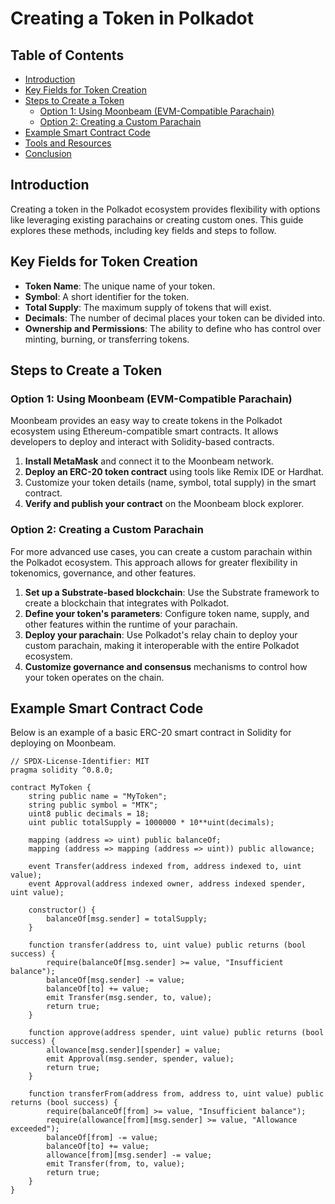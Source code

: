 # Creating a Token in Polkadot

## Table of Contents
- [Introduction](#introduction)
- [Key Fields for Token Creation](#key-fields-for-token-creation)
- [Steps to Create a Token](#steps-to-create-a-token)
  - [Option 1: Using Moonbeam (EVM-Compatible Parachain)](#option-1-using-moonbeam-evm-compatible-parachain)
  - [Option 2: Creating a Custom Parachain](#option-2-creating-a-custom-parachain)
- [Example Smart Contract Code](#example-smart-contract-code)
- [Tools and Resources](#tools-and-resources)
- [Conclusion](#conclusion)

## Introduction
Creating a token in the Polkadot ecosystem provides flexibility with options like leveraging existing parachains or creating custom ones. This guide explores these methods, including key fields and steps to follow.

## Key Fields for Token Creation
- **Token Name**: The unique name of your token.
- **Symbol**: A short identifier for the token.
- **Total Supply**: The maximum supply of tokens that will exist.
- **Decimals**: The number of decimal places your token can be divided into.
- **Ownership and Permissions**: The ability to define who has control over minting, burning, or transferring tokens.

## Steps to Create a Token

### Option 1: Using Moonbeam (EVM-Compatible Parachain)
Moonbeam provides an easy way to create tokens in the Polkadot ecosystem using Ethereum-compatible smart contracts. It allows developers to deploy and interact with Solidity-based contracts.

1. **Install MetaMask** and connect it to the Moonbeam network.
2. **Deploy an ERC-20 token contract** using tools like Remix IDE or Hardhat.
3. Customize your token details (name, symbol, total supply) in the smart contract.
4. **Verify and publish your contract** on the Moonbeam block explorer.

### Option 2: Creating a Custom Parachain
For more advanced use cases, you can create a custom parachain within the Polkadot ecosystem. This approach allows for greater flexibility in tokenomics, governance, and other features.

1. **Set up a Substrate-based blockchain**: Use the Substrate framework to create a blockchain that integrates with Polkadot.
2. **Define your token's parameters**: Configure token name, supply, and other features within the runtime of your parachain.
3. **Deploy your parachain**: Use Polkadot's relay chain to deploy your custom parachain, making it interoperable with the entire Polkadot ecosystem.
4. **Customize governance and consensus** mechanisms to control how your token operates on the chain.

## Example Smart Contract Code
Below is an example of a basic ERC-20 smart contract in Solidity for deploying on Moonbeam.

```solidity
// SPDX-License-Identifier: MIT
pragma solidity ^0.8.0;

contract MyToken {
    string public name = "MyToken";
    string public symbol = "MTK";
    uint8 public decimals = 18;
    uint public totalSupply = 1000000 * 10**uint(decimals);

    mapping (address => uint) public balanceOf;
    mapping (address => mapping (address => uint)) public allowance;

    event Transfer(address indexed from, address indexed to, uint value);
    event Approval(address indexed owner, address indexed spender, uint value);

    constructor() {
        balanceOf[msg.sender] = totalSupply;
    }

    function transfer(address to, uint value) public returns (bool success) {
        require(balanceOf[msg.sender] >= value, "Insufficient balance");
        balanceOf[msg.sender] -= value;
        balanceOf[to] += value;
        emit Transfer(msg.sender, to, value);
        return true;
    }

    function approve(address spender, uint value) public returns (bool success) {
        allowance[msg.sender][spender] = value;
        emit Approval(msg.sender, spender, value);
        return true;
    }

    function transferFrom(address from, address to, uint value) public returns (bool success) {
        require(balanceOf[from] >= value, "Insufficient balance");
        require(allowance[from][msg.sender] >= value, "Allowance exceeded");
        balanceOf[from] -= value;
        balanceOf[to] += value;
        allowance[from][msg.sender] -= value;
        emit Transfer(from, to, value);
        return true;
    }
}
